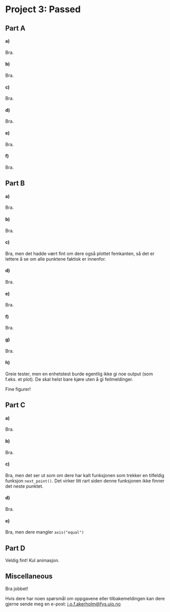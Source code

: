 # Project 3: Passed

## Part A
#### a)
Bra.
#### b)
Bra.
#### c)
Bra.
#### d)
Bra.
#### e)
Bra.
#### f)
Bra.

## Part B
#### a)
Bra.
#### b)
Bra.
#### c)
Bra, men det hadde vært fint om dere også plottet femkanten, så det er lettere å se om alle punktene faktisk er innenfor.
#### d)
Bra.
#### e)
Bra.
#### f)
Bra.
#### g)
Bra.
#### h)
Greie tester, men en enhetstest burde egentlig ikke gi noe output (som f.eks. et plot). De skal helst bare kjøre uten å gi feilmeldinger.

Fine figurer!

## Part C
#### a)
Bra.
#### b)
Bra.
#### c)
Bra, men det ser ut som om dere har kalt funksjonen som trekker en tilfeldig funksjon `next_point()`. Det virker litt rart siden denne funksjonen ikke finner det neste punktet.
#### d)
Bra.
#### e)
Bra, men dere mangler `axis("equal")`

## Part D
Veldig fint! Kul animasjon.


## Miscellaneous
Bra jobbet!

Hvis dere har noen spørsmål om oppgavene eller tilbakemeldingen kan dere gjerne sende meg en e-post: j.o.f.akerholm@fys.uio.no
